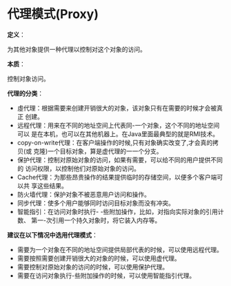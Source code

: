 # 代理模式(Proxy)

**定义**：

为其他对象提供一种代理以控制对这个对象的访问。

**本质**：

控制对象访问。

**代理的分类**：

- 虛代理：根据需要来创建开销很大的对象，该对象只有在需要的时候才会被真正
  创建。
- 远程代理：用来在不同的地址空间上代表同-一个对象，这个不同的地址空间可以
  是在本机，也可以在其他机器上。在Java里面最典型的就是RMI技术。
- copy-on-write代理：在客户端操作的时候,只有对象确实改变了,才会真的拷贝(或
  克隆)一个目标对象，算是虚代理的一一个分支。
- 保护代理：控制对原始对象的访问，如果有需要，可以给不同的用户提供不同的
  访问权限，以控制他们对原始对象的访问。
- Cache代理：为那些昂贵操作的结果提供临时的存储空间，以便多个客户端可以共
  享这些结果。
- 防火墙代理：保护对象不被恶意用户访问和操作。
- 同步代理：使多个用户能够同时访问目标对象而没有冲突。
- 智能指引：在访问对象时执行- -些附加操作，比如，对指向实际对象的引用计数、
  第一-次引用一个持久对象时，将它装入内存等。

**建议在以下情况中选用代理模式**：

- 需要为一个对象在不同的地址空间提供局部代表的时候，可以使用远程代理。
- 需要按照需要创建开销很大的对象的时候，可以使用虚代理。
- 需要控制对原始对象的访问的时候，可以使用保护代理。
- 需要在访问对象执行-些附加操作的时候，可以使用智能指引代理。